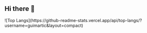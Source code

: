 ## Hi there 👋
<div> 
![Top Langs](https://github-readme-stats.vercel.app/api/top-langs/?username=guimartic&layout=compact)
</div>

